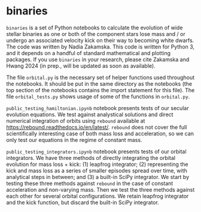 # binaries

`binaries` is a set of Python notebooks to calculate the evolution of wide stellar binaries as one or both of the component stars lose mass and / or undergo an associated velocity kick on their way to becoming white dwarfs. The code was written by Nadia Zakamska. This code is written for Python 3, and it depends on a handful of standard mathematical and plotting packages. If you use `binaries` in your research, please cite Zakamska and Hwang 2024 (in prep., will be updated as soon as available). 

The file `orbital.py` is the necessary set of helper functions used throughout the notebooks. It should be put in the same directory as the notebooks (the top section of the notebooks contains the import statement for this file). The file `orbital_tests.py` shows usage of some of the functions in `orbital.py`. 

`public_testing_hamiltonian.ipynb` notebook presents tests of our secular evolution equations. We test against analystical solutions and direct numerical integration of orbits using `rebound` available at https://rebound.readthedocs.io/en/latest/. `rebound` does not cover the full scientifically interesting case of both mass loss and acceleration, so we can only test our equations in the regime of constant mass. 

`public_testing_integrators.ipynb` notebook presents tests of our orbital integrators. We have three methods of directly integrating the orbital evolution for mass loss + kick: (1) leapfrog integrator; (2) representing the kick and mass loss as a series of smaller episodes spread over time, with analytical steps in between; and (3) a built-in SciPy integrator. We start by testing these three methods against `rebound` in the case of constant acceleration and non-varying mass. Then we test the three methods against each other for several orbital configurations. We retain leapfrog integrator and the kick function, but discard the built-in SciPy integrator. 
